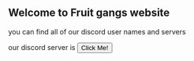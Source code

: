 ## Welcome to Fruit gangs website

you can find all of our discord user names and servers

our discord server is <button type="button">Click Me!</button>
